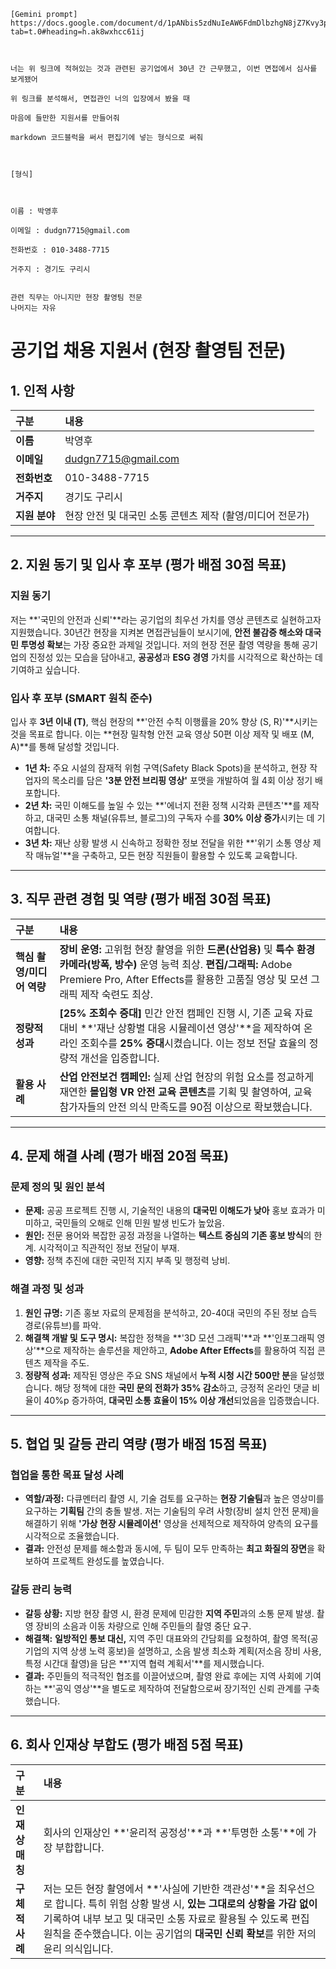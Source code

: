 ```
[Gemini prompt]
https://docs.google.com/document/d/1pANbis5zdNuIeAW6FdmDlbzhgN8jZ7Kvy3pwW77WYvI/edit?tab=t.0#heading=h.ak8wxhcc61ij



너는 위 링크에 적혀있는 것과 관련된 공기업에서 30년 간 근무했고, 이번 면접에서 심사를 보게됐어

위 링크를 분석해서, 면접관인 너의 입장에서 봤을 때

마음에 들만한 지원서를 만들어줘

markdown 코드블럭을 써서 편집기에 넣는 형식으로 써줘



[형식]



이름 : 박영후

이메일 : dudgn7715@gmail.com

전화번호 : 010-3488-7715

거주지 : 경기도 구리시


관련 직무는 아니지만 현장 촬영팀 전문
나머지는 자유
```

# 공기업 채용 지원서 (현장 촬영팀 전문)

## 1. 인적 사항

| 구분 | 내용 |
| :--- | :--- |
| **이름** | 박영후 |
| **이메일** | dudgn7715@gmail.com |
| **전화번호** | 010-3488-7715 |
| **거주지** | 경기도 구리시 |
| **지원 분야** | 현장 안전 및 대국민 소통 콘텐츠 제작 (촬영/미디어 전문가) |

***

## 2. 지원 동기 및 입사 후 포부 (평가 배점 30점 목표)

### 지원 동기
저는 **'국민의 안전과 신뢰'**라는 공기업의 최우선 가치를 영상 콘텐츠로 실현하고자 지원했습니다. 30년간 현장을 지켜본 면접관님들이 보시기에, **안전 불감증 해소와 대국민 투명성 확보**는 가장 중요한 과제일 것입니다. 저의 현장 전문 촬영 역량을 통해 공기업의 진정성 있는 모습을 담아내고, **공공성**과 **ESG 경영** 가치를 시각적으로 확산하는 데 기여하고 싶습니다.

### 입사 후 포부 (SMART 원칙 준수)
입사 후 **3년 이내 (T)**, 핵심 현장의 **'안전 수칙 이행률을 20% 향상 (S, R)'**시키는 것을 목표로 합니다. 이는 **현장 밀착형 안전 교육 영상 50편 이상 제작 및 배포 (M, A)**를 통해 달성할 것입니다.
* **1년 차:** 주요 시설의 잠재적 위험 구역(Safety Black Spots)을 분석하고, 현장 작업자의 목소리를 담은 **'3분 안전 브리핑 영상'** 포맷을 개발하여 월 4회 이상 정기 배포합니다.
* **2년 차:** 국민 이해도를 높일 수 있는 **'에너지 전환 정책 시각화 콘텐츠'**를 제작하고, 대국민 소통 채널(유튜브, 블로그)의 구독자 수를 **30% 이상 증가**시키는 데 기여합니다.
* **3년 차:** 재난 상황 발생 시 신속하고 정확한 정보 전달을 위한 **'위기 소통 영상 제작 매뉴얼'**을 구축하고, 모든 현장 직원들이 활용할 수 있도록 교육합니다.

***

## 3. 직무 관련 경험 및 역량 (평가 배점 30점 목표)

| 구분 | 내용 |
| :--- | :--- |
| **핵심 촬영/미디어 역량** | **장비 운영:** 고위험 현장 촬영을 위한 **드론(산업용)** 및 **특수 환경 카메라(방폭, 방수)** 운영 능력 최상. **편집/그래픽:** Adobe Premiere Pro, After Effects를 활용한 고품질 영상 및 모션 그래픽 제작 숙련도 최상. |
| **정량적 성과** | **[25% 조회수 증대]** 민간 안전 캠페인 진행 시, 기존 교육 자료 대비 **'재난 상황별 대응 시뮬레이션 영상'**을 제작하여 온라인 조회수를 **25% 증대**시켰습니다. 이는 정보 전달 효율의 정량적 개선을 입증합니다. |
| **활용 사례** | **산업 안전보건 캠페인:** 실제 산업 현장의 위험 요소를 정교하게 재연한 **몰입형 VR 안전 교육 콘텐츠**를 기획 및 촬영하여, 교육 참가자들의 안전 의식 만족도를 90점 이상으로 확보했습니다. |

***

## 4. 문제 해결 사례 (평가 배점 20점 목표)

### 문제 정의 및 원인 분석
* **문제:** 공공 프로젝트 진행 시, 기술적인 내용의 **대국민 이해도가 낮아** 홍보 효과가 미미하고, 국민들의 오해로 인해 민원 발생 빈도가 높았음.
* **원인:** 전문 용어와 복잡한 공정 과정을 나열하는 **텍스트 중심의 기존 홍보 방식**의 한계. 시각적이고 직관적인 정보 전달이 부재.
* **영향:** 정책 추진에 대한 국민적 지지 부족 및 행정력 낭비.

### 해결 과정 및 성과
1.  **원인 규명:** 기존 홍보 자료의 문제점을 분석하고, 20-40대 국민의 주된 정보 습득 경로(유튜브)를 파악.
2.  **해결책 개발 및 도구 명시:** 복잡한 정책을 **'3D 모션 그래픽'**과 **'인포그래픽 영상'**으로 제작하는 솔루션을 제안하고, **Adobe After Effects**를 활용하여 직접 콘텐츠 제작을 주도.
3.  **정량적 성과:** 제작된 영상은 주요 SNS 채널에서 **누적 시청 시간 500만 분**을 달성했습니다. 해당 정책에 대한 **국민 문의 전화가 35% 감소**하고, 긍정적 온라인 댓글 비율이 40%p 증가하여, **대국민 소통 효율이 15% 이상 개선**되었음을 입증했습니다.

***

## 5. 협업 및 갈등 관리 역량 (평가 배점 15점 목표)

### 협업을 통한 목표 달성 사례
* **역할/과정:** 다큐멘터리 촬영 시, 기술 검토를 요구하는 **현장 기술팀**과 높은 영상미를 요구하는 **기획팀** 간의 충돌 발생. 저는 기술팀의 우려 사항(장비 설치 안전 문제)을 해결하기 위해 **'가상 현장 시뮬레이션'** 영상을 선제적으로 제작하여 양측의 요구를 시각적으로 조율했습니다.
* **결과:** 안전성 문제를 해소함과 동시에, 두 팀이 모두 만족하는 **최고 화질의 장면**을 확보하여 프로젝트 완성도를 높였습니다.

### 갈등 관리 능력
* **갈등 상황:** 지방 현장 촬영 시, 환경 문제에 민감한 **지역 주민**과의 소통 문제 발생. 촬영 장비의 소음과 이동 차량으로 인해 주민들의 촬영 중단 요구.
* **해결책:** **일방적인 통보 대신,** 지역 주민 대표와의 간담회를 요청하여, 촬영 목적(공기업의 지역 상생 노력 홍보)을 설명하고, 소음 발생 최소화 계획(저소음 장비 사용, 특정 시간대 촬영)을 담은 **'지역 협력 계획서'**를 제시했습니다.
* **결과:** 주민들의 적극적인 협조를 이끌어냈으며, 촬영 완료 후에는 지역 사회에 기여하는 **'공익 영상'**을 별도로 제작하여 전달함으로써 장기적인 신뢰 관계를 구축했습니다.

***

## 6. 회사 인재상 부합도 (평가 배점 5점 목표)

| 구분 | 내용 |
| :--- | :--- |
| **인재상 매칭** | 회사의 인재상인 **'윤리적 공정성'**과 **'투명한 소통'**에 가장 부합합니다. |
| **구체적 사례** | 저는 모든 현장 촬영에서 **'사실에 기반한 객관성'**을 최우선으로 합니다. 특히 위험 상황 발생 시, **있는 그대로의 상황을 가감 없이** 기록하여 내부 보고 및 대국민 소통 자료로 활용될 수 있도록 편집 원칙을 준수했습니다. 이는 공기업의 **대국민 신뢰 확보**를 위한 저의 윤리 의식입니다. |